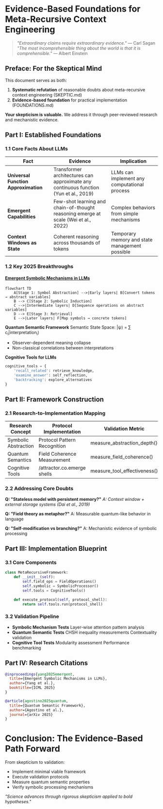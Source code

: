 # Evidence-Based Foundations for Meta-Recursive Context Engineering

> *"Extraordinary claims require extraordinary evidence."* — Carl Sagan
> *"The most incomprehensible thing about the world is that it is comprehensible."* — Albert Einstein

## Preface: For the Skeptical Mind

This document serves as both:

1. **Systematic refutation** of reasonable doubts about meta-recursive context engineering (SKEPTIC.md)
2. **Evidence-based foundation** for practical implementation (FOUNDATIONS.md)

**Your skepticism is valuable.** We address it through peer-reviewed research and mechanistic evidence.

## Part I: Established Foundations

### 1.1 Core Facts About LLMs

| Fact                                 | Evidence                                                                             | Implication                                    |
| ------------------------------------ | ------------------------------------------------------------------------------------ | ---------------------------------------------- |
| **Universal Function Approximation** | Transformer architectures can approximate any continuous function (Yun et al., 2019) | LLMs can implement any computational process   |
| **Emergent Capabilities**            | Few-shot learning and chain-of-thought reasoning emerge at scale (Wei et al., 2022)  | Complex behaviors from simple mechanisms       |
| **Context Windows as State**         | Coherent reasoning across thousands of tokens                                        | Temporary memory and state management possible |

### 1.2 Key 2025 Breakthroughs

#### [Emergent Symbolic Mechanisms in LLMs](https://openreview.net/forum?id=y1SnRPDWx4)

```mermaid
flowchart TD
    A[Stage 1: Symbol Abstraction] -->|Early layers| B[Convert tokens → abstract variables]
    B --> C[Stage 2: Symbolic Induction]
    C -->|Intermediate layers| D[Sequence operations on abstract variables]
    D --> E[Stage 3: Retrieval]
    E -->|Later layers| F[Map symbols → concrete tokens]
```

**Quantum Semantic Framework**
Semantic State Space: |ψ⟩ = ∑ c<sub>i</sub>|interpretation<sub>i</sub>⟩

* Observer-dependent meaning collapse
* Non-classical correlations between interpretations

**Cognitive Tools for LLMs**

```python
cognitive_tools = {
    'recall_related': retrieve_knowledge,
    'examine_answer': self_reflection,
    'backtracking': explore_alternatives
}
```

## Part II: Framework Construction

### 2.1 Research-to-Implementation Mapping

| Research Concept     | Protocol Implementation      | Validation Metric              |
| -------------------- | ---------------------------- | ------------------------------ |
| Symbolic Abstraction | Protocol Pattern Recognition | measure\_abstraction\_depth()  |
| Quantum Semantics    | Field Coherence Measurement  | measure\_field\_coherence()    |
| Cognitive Tools      | /attractor.co.emerge shells  | measure\_tool\_effectiveness() |

### 2.2 Addressing Core Doubts

**Q: "Stateless model with persistent memory?"**
*A: Context window + external storage systems (Dai et al., 2019)*

**Q: "Field theory as metaphor?"**
A: Measurable quantum-like behavior in language

**Q: "Self-modification vs branching?"**
A: Mechanistic evidence of symbolic processing

## Part III: Implementation Blueprint

### 3.1 Core Components

```python
class MetaRecursiveFramework:
    def __init__(self):
        self.field_ops = FieldOperations()
        self.symbolic = SymbolicProcessor()
        self.tools = CognitiveTools()
        
    def execute_protocol(self, protocol_shell):
        return self.tools.run(protocol_shell)
```

### 3.2 Validation Pipeline

* **Symbolic Mechanism Tests**
  Layer-wise attention pattern analysis
* **Quantum Semantic Tests**
  CHSH inequality measurements
  Contextuality validation
* **Cognitive Tool Tests**
  Modularity assessment
  Performance benchmarking

## Part IV: Research Citations

```bibtex
@inproceedings{yang2025emergent,
  title={Emergent Symbolic Mechanisms in LLMs},
  author={Yang et al.},
  booktitle={ICML 2025}
}

@article{agostino2025quantum,
  title={Quantum Semantic Framework},
  author={Agostino et al.},
  journal={arXiv 2025}
}
```

# Conclusion: The Evidence-Based Path Forward

From skepticism to validation:

* Implement minimal viable framework
* Execute validation protocols
* Measure quantum semantic properties
* Verify symbolic processing mechanisms

*"Science advances through rigorous skepticism applied to bold hypotheses."*
